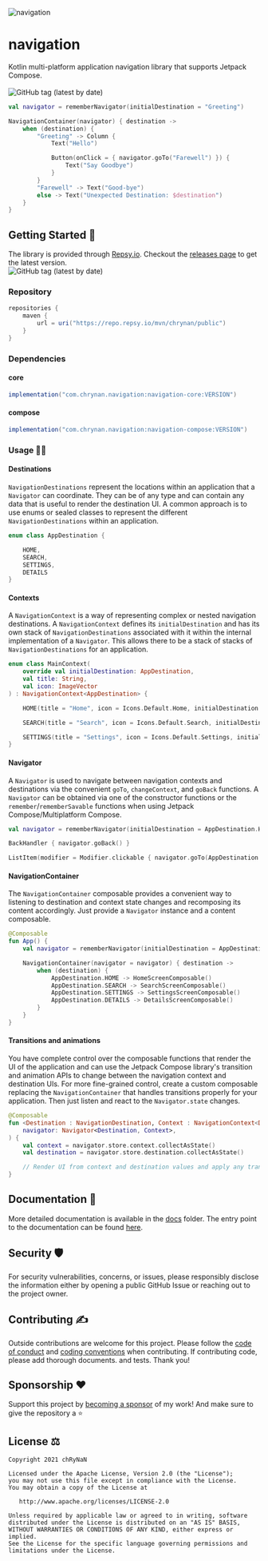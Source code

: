 ![navigation](assets/navigation_logo.png)

# navigation

Kotlin multi-platform application navigation library that supports Jetpack Compose. <br/><br/>
<img alt="GitHub tag (latest by date)" src="https://img.shields.io/github/v/tag/chRyNaN/navigation">

```kotlin
val navigator = rememberNavigator(initialDestination = "Greeting")

NavigationContainer(navigator) { destination ->
    when (destination) {
        "Greeting" -> Column {
            Text("Hello")

            Button(onClick = { navigator.goTo("Farewell") }) {
                Text("Say Goodbye")
            }
        }
        "Farewell" -> Text("Good-bye")
        else -> Text("Unexpected Destination: $destination")
    }
}
```

## Getting Started 🏁

The library is provided through [Repsy.io](https://repsy.io/). Checkout
the [releases page](https://github.com/chRyNaN/navigation/releases) to get the latest version. <br/>
<img alt="GitHub tag (latest by date)" src="https://img.shields.io/github/v/tag/chRyNaN/navigation">

### Repository

```groovy
repositories {
    maven {
        url = uri("https://repo.repsy.io/mvn/chrynan/public")
    }
}
```

### Dependencies

#### core

```groovy
implementation("com.chrynan.navigation:navigation-core:VERSION")
```

#### compose

```groovy
implementation("com.chrynan.navigation:navigation-compose:VERSION")
```

### Usage 👨‍💻

#### Destinations

`NavigationDestinations` represent the locations within an application that a `Navigator` can coordinate. They can be of
any type and can contain any data that is useful to render the destination UI. A common approach is to use enums or
sealed classes to represent the different `NavigationDestinations` within an application.

```kotlin
enum class AppDestination {

    HOME,
    SEARCH,
    SETTINGS,
    DETAILS
}
```

#### Contexts

A `NavigationContext` is a way of representing complex or nested navigation destinations. A `NavigationContext` defines
its `initialDestination` and has its own stack of `NavigationDestinations` associated with it within the internal
implementation of a `Navigator`. This allows there to be a stack of stacks of `NavigationDestinations` for an
application.

```kotlin
enum class MainContext(
    override val initialDestination: AppDestination,
    val title: String,
    val icon: ImageVector
) : NavigationContext<AppDestination> {

    HOME(title = "Home", icon = Icons.Default.Home, initialDestination = AppDestination.Home),

    SEARCH(title = "Search", icon = Icons.Default.Search, initialDestination = AppDestination.Search),

    SETTINGS(title = "Settings", icon = Icons.Default.Settings, initialDestination = AppDestination.Settings)
}
```

#### Navigator

A `Navigator` is used to navigate between navigation contexts and destinations via the
convenient `goTo`, `changeContext`, and `goBack` functions. A `Navigator` can be obtained via one of the constructor
functions or the `remember`/`rememberSavable` functions when using Jetpack Compose/Multiplatform Compose.

```kotlin
val navigator = rememberNavigator(initialDestination = AppDestination.HOME)

BackHandler { navigator.goBack() }

ListItem(modifier = Modifier.clickable { navigator.goTo(AppDestination.DETAILS) })
```

#### NavigationContainer

The `NavigationContainer` composable provides a convenient way to listening to destination and context state changes and
recomposing its content accordingly. Just provide a `Navigator` instance and a content composable.

```kotlin
@Composable
fun App() {
    val navigator = rememberNavigator(initialDestination = AppDestination.HOME)

    NavigationContainer(navigator = navigator) { destination ->
        when (destination) {
            AppDestination.HOME -> HomeScreenComposable()
            AppDestination.SEARCH -> SearchScreenComposable()
            AppDestination.SETTINGS -> SettingsScreenComposable()
            AppDestination.DETAILS -> DetailsScreenComposable()
        }
    }
}
```

#### Transitions and animations

You have complete control over the composable functions that render the UI of the application and can use the Jetpack
Compose library's transition and animation APIs to change between the navigation context and destination UIs. For more
fine-grained control, create a custom composable replacing the `NavigationContainer` that handles transitions properly
for your application. Then just listen and react to the `Navigator.state` changes.

```kotlin
@Composable
fun <Destination : NavigationDestination, Context : NavigationContext<Destination>> MyNavContainer(
    navigator: Navigator<Destination, Context>,
) {
    val context = navigator.store.context.collectAsState()
    val destination = navigator.store.destination.collectAsState()

    // Render UI from context and destination values and apply any transition or animation desired.
}
```

## Documentation 📃

More detailed documentation is available in the [docs](docs/) folder. The entry point to the documentation can be
found [here](docs/index.md).

## Security 🛡️

For security vulnerabilities, concerns, or issues, please responsibly disclose the information either by opening a
public GitHub Issue or reaching out to the project owner.

## Contributing ✍️

Outside contributions are welcome for this project. Please follow the [code of conduct](CODE_OF_CONDUCT.md)
and [coding conventions](CODING_CONVENTIONS.md) when contributing. If contributing code, please add thorough documents.
and tests. Thank you!

## Sponsorship ❤️

Support this project by [becoming a sponsor](https://www.buymeacoffee.com/chrynan) of my work! And make sure to give the
repository a ⭐

## License ⚖️

```
Copyright 2021 chRyNaN

Licensed under the Apache License, Version 2.0 (the "License");
you may not use this file except in compliance with the License.
You may obtain a copy of the License at

   http://www.apache.org/licenses/LICENSE-2.0

Unless required by applicable law or agreed to in writing, software
distributed under the License is distributed on an "AS IS" BASIS,
WITHOUT WARRANTIES OR CONDITIONS OF ANY KIND, either express or implied.
See the License for the specific language governing permissions and
limitations under the License.
```
